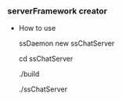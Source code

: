 ###		serverFramework creator		###


* How to use

  ssDaemon new ssChatServer

  cd ssChatServer

  ./build

  ./ssChatServer
